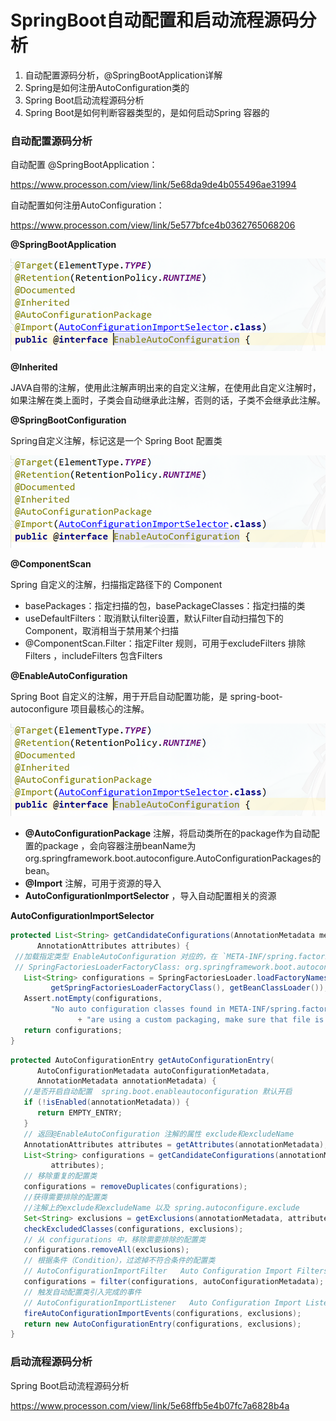# SpringBoot自动配置和启动流程源码分析

1. 自动配置源码分析，@SpringBootApplication详解
2. Spring是如何注册AutoConfiguration类的
3. Spring Boot启动流程源码分析
4. Spring Boot是如何判断容器类型的，是如何启动Spring 容器的





### 自动配置源码分析

自动配置 @SpringBootApplication：

https://www.processon.com/view/link/5e68da9de4b055496ae31994

自动配置如何注册AutoConfiguration：

https://www.processon.com/view/link/5e577bfce4b0362765068206

**@SpringBootApplication**

![img](SpringBoot自动配置和启动流程源码分析.assets/clipboard.png)

**@Inherited**

JAVA自带的注解，使用此注解声明出来的自定义注解，在使用此自定义注解时，如果注解在类上面时，子类会自动继承此注解，否则的话，子类不会继承此注解。

**@SpringBootConfiguration**

Spring自定义注解，标记这是一个 Spring Boot 配置类

![img](SpringBoot自动配置和启动流程源码分析.assets/clipboard.png)

**@ComponentScan**

Spring 自定义的注解，扫描指定路径下的 Component

- basePackages：指定扫描的包，basePackageClasses：指定扫描的类
- useDefaultFilters：取消默认filter设置，默认Filter自动扫描包下的Component，取消相当于禁用某个扫描
- @ComponentScan.Filter：指定Filter 规则，可用于excludeFilters 排除Filters ，includeFilters 包含Filters

**@EnableAutoConfiguration**

Spring Boot 自定义的注解，用于开启自动配置功能，是 spring-boot-autoconfigure 项目最核心的注解。

![img](SpringBoot自动配置和启动流程源码分析.assets/clipboard.png)

- **@AutoConfigurationPackage** 注解，将启动类所在的package作为自动配置的package ，会向容器注册beanName为org.springframework.boot.autoconfigure.AutoConfigurationPackages的bean。
- **@Import** 注解，可用于资源的导入
- **AutoConfigurationImportSelector** ，导入自动配置相关的资源

**AutoConfigurationImportSelector**

```java
protected List<String> getCandidateConfigurations(AnnotationMetadata metadata,
      AnnotationAttributes attributes) {
 //加载指定类型 EnableAutoConfiguration 对应的，在 `META-INF/spring.factories` 里的配置类
 // SpringFactoriesLoaderFactoryClass: org.springframework.boot.autoconfigure.EnableAutoConfiguration
   List<String> configurations = SpringFactoriesLoader.loadFactoryNames(
         getSpringFactoriesLoaderFactoryClass(), getBeanClassLoader());
   Assert.notEmpty(configurations,
         "No auto configuration classes found in META-INF/spring.factories. If you "
               + "are using a custom packaging, make sure that file is correct.");
   return configurations;
}
```

```java
protected AutoConfigurationEntry getAutoConfigurationEntry(
      AutoConfigurationMetadata autoConfigurationMetadata,
      AnnotationMetadata annotationMetadata) {
   //是否开启自动配置  spring.boot.enableautoconfiguration 默认开启       
   if (!isEnabled(annotationMetadata)) {
      return EMPTY_ENTRY;
   }
   // 返回@EnableAutoConfiguration 注解的属性 exclude和excludeName
   AnnotationAttributes attributes = getAttributes(annotationMetadata);
   List<String> configurations = getCandidateConfigurations(annotationMetadata,
         attributes);
   // 移除重复的配置类      
   configurations = removeDuplicates(configurations);
   //获得需要排除的配置类
   //注解上的exclude和excludeName 以及 spring.autoconfigure.exclude
   Set<String> exclusions = getExclusions(annotationMetadata, attributes);
   checkExcludedClasses(configurations, exclusions);
   // 从 configurations 中，移除需要排除的配置类
   configurations.removeAll(exclusions);
   // 根据条件（Condition），过滤掉不符合条件的配置类
   // AutoConfigurationImportFilter   Auto Configuration Import Filters
   configurations = filter(configurations, autoConfigurationMetadata);
   // 触发自动配置类引入完成的事件
   // AutoConfigurationImportListener   Auto Configuration Import Listeners
   fireAutoConfigurationImportEvents(configurations, exclusions);
   return new AutoConfigurationEntry(configurations, exclusions);
}
```



### 启动流程源码分析

Spring Boot启动流程源码分析

https://www.processon.com/view/link/5e68ffb5e4b07fc7a6828b4a

